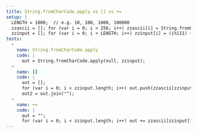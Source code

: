 ```yaml
---
title: String.fromCharCode.apply vs [] vs +=
setup: |
  LENGTH = 1000;  // e.g. 10, 100, 1000, 100000
  zzascii = []; for (var i = 0; i < 256; i++) zzascii[i] = String.fromCharCode(i);
  zzinput = []; for (var i = 0; i < LENGTH; i++) zzinput[i] = (i%111) + 1;
tests:
  -
    name: String.fromCharCode.apply
    code: |
      out = String.fromCharCode.apply(null, zzinput);
  -
    name: []
    code: |
      out = [];
      for (var i = 0; i < zzinput.length; i++) out.push(zzascii[zzinput[i]]);
      out2 = out.join("");
  -
    name: +=
    code: |
      out = "";
      for (var i = 0; i < zzinput.length; i++) out += zzascii[zzinput[i]];
---
```


